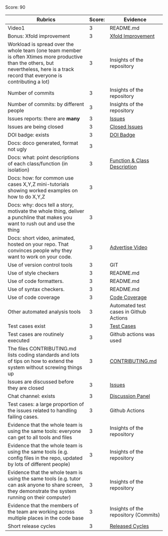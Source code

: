 Score: 90

|Rubrics|Score:|Evidence|
|-----|---------|---------|
|Video1| 3 | README.md | 
Bonus: Xfold improvement | 3 | [Xfold Improvement](https://github.com/divyagiridhar/SE_Project_2/blob/main/scalability/Scalability%20(1).pdf)
|Workload is spread over the whole team (one team member is often Xtimes more productive than the others, but nevertheless, here is a track record that everyone is contributing a lot)| 3 | Insights of the repository |
|Number of commits| 3 | Insights of the repository |
|Number of commits: by different people| 3 | Insights of the repository |
|Issues reports: there are **many**| 3 | [Issues](https://github.com/divyagiridhar/SE_Project_2/pulse#closed-issues) |
|Issues are being closed| 3 | [Closed Issues](https://github.com/divyagiridhar/SE_Project_2/pulse#closed-issues) |
|DOI badge: exists| 3 | [DOI Badge](https://zenodo.org/record/7402637#.Y47EAnbMI2x) |
|Docs: doco generated, format not ugly | 3 |  |
|Docs: what: point descriptions of each class/function (in isolation) | 3 | [Function & Class Description](https://github.com/divyagiridhar/SE_Project_2/blob/main/docs/Function%20Description.md) |
|Docs: how: for common use cases X,Y,Z mini-tutorials showing worked examples on how to do X,Y,Z| 3 |  |
|Docs: why: docs tell a story, motivate the whole thing, deliver a punchline that makes you want to rush out and use the thing| 3 |  |
|Docs: short video, animated, hosted on your repo. That convinces people why they want to work on your code.| 3 | [Advertise Video](https://github.com/divyagiridhar/SE_Project_2#advertisement-video) |
|Use of version control tools| 3 | GIT |
|Use of style checkers | 3 | README.md |
|Use of code formatters. | 3 | README.md |
|Use of syntax checkers. | 3 | README.md |
|Use of code coverage | 3 | [Code Coverage](https://codecov.io/gh/divyagiridhar/SE_Project_2/branch/main)|
|Other automated analysis tools| 3 | Automated test cases in Github Actions |
|Test cases exist| 3 | [Test Cases](https://github.com/divyagiridhar/SE_Project_2/tree/main/grievancesystemlatest/tests) |
|Test cases are routinely executed| 3 | Github actions was used |
|The files CONTRIBUTING.md lists coding standards and lots of tips on how to extend the system without screwing things up| 3 | [CONTRIBUTING.md](https://github.com/divyagiridhar/SE_Project_2/blob/main/CONTRIBUTING.md) |
|Issues are discussed before they are closed| 3 | [Issues](https://github.com/divyagiridhar/SE_Project_2/pulse#closed-issues) |
|Chat channel: exists| 3 | [Discussion Panel](https://github.com/divyagiridhar/SE_Project_2/discussions) |
|Test cases: a large proportion of the issues related to handling failing cases.| 3 | Github Actions |
|Evidence that the whole team is using the same tools: everyone can get to all tools and files| 3 | Insights of the repository |
|Evidence that the whole team is using the same tools (e.g. config files in the repo, updated by lots of different people)| 3 | Insights of the repository |
|Evidence that the whole team is using the same tools (e.g. tutor can ask anyone to share screen, they demonstrate the system running on their computer)| 3 | Insights of the repository |
|Evidence that the members of the team are working across multiple places in the code base| 3 | Insights of the repository (Commits) |
|Short release cycles | 3  | [Released Cycles](https://github.com/divyagiridhar/SE_Project_2/releases/tag/1.0.1) |

